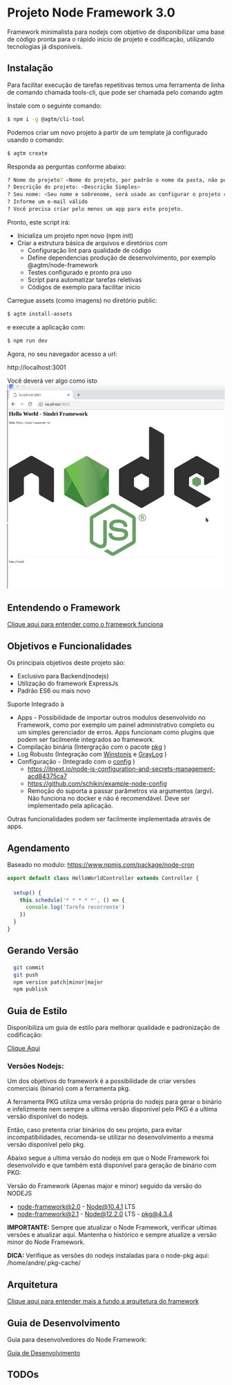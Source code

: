 # Projeto Node Framework 3.0

Framework minimalista para nodejs com objetivo de disponibilizar uma base de código pronta para o rápido inicio de
projeto e codificação, utilizando tecnologias já disponíveis.

## Instalação

Para facilitar execução de tarefas repetitivas temos uma ferramenta de linha de comando chamada tools-cli, que pode ser
chamada pelo comando agtm

Instale com o seguinte comando:

```bash
$ npm i -g @agtm/cli-tool
```

Podemos criar um novo projeto à partir de um template já configurado usando o comando:

```bash
$ agtm create
```

Responda as perguntas conforme abaixo:

```bash
? Nome do projeto? <Nome do projeto, por padrão o nome da pasta, não pode conter caracteres especiais>
? Descrição do projeto: <Descrição Simples>
? Seu nome: <Seu nome e sobrenome, será usado ao configurar o projeto com npm>
? Informe um e-mail válido 
? Você precisa criar pelo menos um app para este projeto.

```

Pronto, este script irá:

* Inicializa um projeto npm novo (npm init)
* Criar a estrutura básica de arquivos e diretórios com
  * Configuração lint para qualidade de código
  * Define dependencias produção de desenvolvimento, por exemplo @agtm/node-framework
  * Testes configurado e pronto pra uso
  * Script para automatizar tarefas reletivas
  * Códigos de exemplo para facilitar inicio

Carregue assets (como imagens) no diretório public:  

```bash
$ agtm install-assets
```

e execute a aplicação com:

```bash
$ npm run dev
```

Agora, no seu navegador acesso a url:

http://localhost:3001

Você deverá ver algo como isto
![Screen01](./docs/img/image001.png)

## Entendendo o Framework

[Clique aqui para entender como o framework funciona](./docs/entendendo_o_sindri_framework.md)

## Objetivos e Funcionalidades

Os principais objetivos deste projeto são:

* Exclusivo para Backend(nodejs)
* Utilização do framework ExpressJs
* Padrão ES6 ou mais novo

Suporte Integrado à

* Apps - Possibilidade de importar outros modulos desenvolvido no Framework, como por exemplo um painel
  administrativo completo ou um simples gerenciador de erros. Apps funcionam como plugins que podem ser facilmente
  integrados ao framework.
* Compilação binária (Intergração com o pacote [pkg](https://www.npmjs.com/package/pkg) )
* Log Robusto (Integração com [Winstonjs](https://github.com/winstonjs/winston) e [GrayLog](https://www.graylog.org/) )
* Configuração - (Integrado com o [config](https://www.npmjs.com/package/config) )
    * https://itnext.io/node-js-configuration-and-secrets-management-acd84375ca7
    * https://github.com/schikin/example-node-config
    * Remoção do suporta a passar parâmetros via argumentos (argv). Não funciona no docker e não é recomendável. Deve
      ser
      implementado pela aplicação.

Outras funcionalidades podem ser facilmente implementada através de apps.

## Agendamento

Baseado no modulo:
https://www.npmjs.com/package/node-cron

```javascript
export default class HelloWorldController extends Controller {

  setup() {
    this.schedule('* * * * *', () => {
      console.log('Tarefa recorrente')
    })
  }
}

```

## Gerando Versão

```bash  
  git commit
  git push
  npm version patch|minor|major
  npm publish  
```

## Guia de Estilo

Disponibiliza um guia de estilo para melhorar qualidade e padronização de codificação:

[Clique Aqui](./docs/guia_de_estilo.md)

### Versões Nodejs:

Um dos objetivos do framework é a possibilidade de criar versões comerciais (binario) com a ferramenta pkg.

A ferramenta PKG utiliza uma versão própria do nodejs para gerar o binário e infelizmente nem sempre a ultima versão
disponível pelo PKG é a ultima versão disponível do nodejs.

Então, caso pretenta criar binários do seu projeto, para evitar incompatibilidades, recomenda-se utilizar no
desenvolvimento a mesma versão disponível pelo pkg.

Abaixo segue a ultima versão do nodejs em que o Node Framework foi desenvolvido e que também está disponível
para geração de binário com PKG:

Versão do Framework (Apenas major e minor) seguido da versão do NODEJS

* node-framework@2.0 - Node@10.4.1 LTS
* node-framework@2.1 - Node@12.2.0 LTS - pkg@4.3.4

**IMPORTANTE:** Sempre que atualizar o Node Framework, verificar ultimas versões e atualizar aqui. Mantenha o
histórico e sempre atualize a versão minor do Node Framework.

**DICA:** Verifique as versões do nodejs instaladas para o node-pkg aqui: /home/andre/.pkg-cache/

## Arquitetura

[Clique aqui para entender mais a fundo a arquitetura do framework](./docs/arquitetura.md)

## Guia de Desenvolvimento

Guia para desenvolvedores do Node Framework:

[Guia de Desenvolvimento](./docs/guia_de_desenvolvimento.md)

## TODOs


